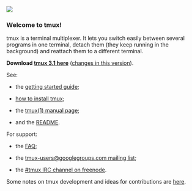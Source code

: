 ![](https://github.com/tmux/tmux/blob/master/logo/tmux-logo-medium.png?raw=true)

### Welcome to tmux!

tmux is a terminal multiplexer. It lets you switch easily between several
programs in one terminal, detach them (they keep running in the background) and
reattach them to a different terminal.

**Download [tmux 3.1 here](https://github.com/tmux/tmux/releases/download/3.1/tmux-3.1.tar.gz)**
([changes in this version](https://raw.githubusercontent.com/tmux/tmux/3.1/CHANGES)).

See:

* the [getting started guide](Getting-Started);

* [how to install tmux](Installing);

* the [tmux(1) manual page](http://man.openbsd.org/OpenBSD-current/man1/tmux.1);

* and the [README](https://github.com/tmux/tmux/blob/master/.github/README.md).

For support:

* the [FAQ](FAQ);

* the [tmux-users@googlegroups.com mailing list](mailto:tmux-users@googlegroups.com);

* the [#tmux IRC channel on freenode](irc://irc.freenode.net/tmux).

Some notes on tmux development and ideas for contributions are [here](Contributing).
